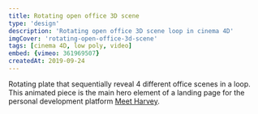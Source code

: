 ```yaml
---
title: Rotating open office 3D scene
type: 'design'
description: 'Rotating open office 3D scene loop in cinema 4D'
imgCover: 'rotating-open-office-3d-scene'
tags: [cinema 4D, low poly, video]
embed: {vimeo: 361969507}
createdAt: 2019-09-24
---
```


Rotating plate that sequentially reveal 4 different office scenes in a loop. This animated piece is the main hero element of a landing page for the personal development platform [Meet Harvey](http://meetharvey.co).